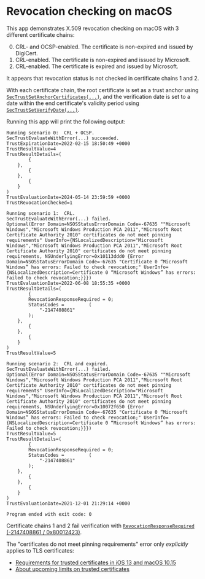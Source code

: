 #  Revocation checking on macOS
This app demonstrates X.509 revocation checking on macOS with 3 different certificate chains:

0. CRL- and OCSP-enabled.  The certificate is non-expired and issued by DigiCert.
1. CRL-enabled.  The certificate is non-expired and issued by Microsoft.
2. CRL-enabled.  The certificate is expired and issued by Microsoft.

It appears that revocation status is not checked in certificate chains 1 and 2.

With each certificate chain, the root certificate is set as a trust anchor using [`SecTrustSetAnchorCertificates(...)`](https://developer.apple.com/documentation/security/1396098-sectrustsetanchorcertificates), and the verification date is set to a date within the end certificate's validity period using [`SecTrustSetVerifyDate(...)`](https://developer.apple.com/documentation/security/1397216-sectrustsetverifydate/).

Running this app will print the following output:
```shell
Running scenario 0:  CRL + OCSP.
SecTrustEvaluateWithError(...) succeeded.
TrustExpirationDate=2022-02-15 18:50:49 +0000
TrustResultValue=4
TrustResultDetails=(
        {
    },
        {
    },
        {
    }
)
TrustEvaluationDate=2024-05-14 23:59:59 +0000
TrustRevocationChecked=1

Running scenario 1:  CRL.
SecTrustEvaluateWithError(...) failed.
Optional(Error Domain=NSOSStatusErrorDomain Code=-67635 ""Microsoft Windows","Microsoft Windows Production PCA 2011","Microsoft Root Certificate Authority 2010" certificates do not meet pinning requirements" UserInfo={NSLocalizedDescription="Microsoft Windows","Microsoft Windows Production PCA 2011","Microsoft Root Certificate Authority 2010" certificates do not meet pinning requirements, NSUnderlyingError=0x10113ddd0 {Error Domain=NSOSStatusErrorDomain Code=-67635 "Certificate 0 “Microsoft Windows” has errors: Failed to check revocation;" UserInfo={NSLocalizedDescription=Certificate 0 “Microsoft Windows” has errors: Failed to check revocation;}}})
TrustEvaluationDate=2022-06-08 18:55:35 +0000
TrustResultDetails=(
        {
        RevocationResponseRequired = 0;
        StatusCodes =         (
            "-2147408861"
        );
    },
        {
    },
        {
    }
)
TrustResultValue=5

Running scenario 2:  CRL and expired.
SecTrustEvaluateWithError(...) failed.
Optional(Error Domain=NSOSStatusErrorDomain Code=-67635 ""Microsoft Windows","Microsoft Windows Production PCA 2011","Microsoft Root Certificate Authority 2010" certificates do not meet pinning requirements" UserInfo={NSLocalizedDescription="Microsoft Windows","Microsoft Windows Production PCA 2011","Microsoft Root Certificate Authority 2010" certificates do not meet pinning requirements, NSUnderlyingError=0x10072f650 {Error Domain=NSOSStatusErrorDomain Code=-67635 "Certificate 0 “Microsoft Windows” has errors: Failed to check revocation;" UserInfo={NSLocalizedDescription=Certificate 0 “Microsoft Windows” has errors: Failed to check revocation;}}})
TrustResultValue=5
TrustResultDetails=(
        {
        RevocationResponseRequired = 0;
        StatusCodes =         (
            "-2147408861"
        );
    },
        {
    },
        {
    }
)
TrustEvaluationDate=2021-12-01 21:29:14 +0000

Program ended with exit code: 0
```

Certificate chains 1 and 2 fail verification with [`RevocationResponseRequired` (-2147408861 / 0x80012423)](https://github.com/apple-oss-distributions/Security/blob/154ef3d9d6f57f0374aa5d6c4b412e8653c1eebe/OSX/sec/Security/SecPolicyChecks.list#L93).

The "certificates do not meet pinning requirements" error only _explicitly_ applies to TLS certificates:
* [Requirements for trusted certificates in iOS 13 and macOS 10.15](https://support.apple.com/en-us/HT210176)
* [About upcoming limits on trusted certificates](https://support.apple.com/en-us/HT211025)